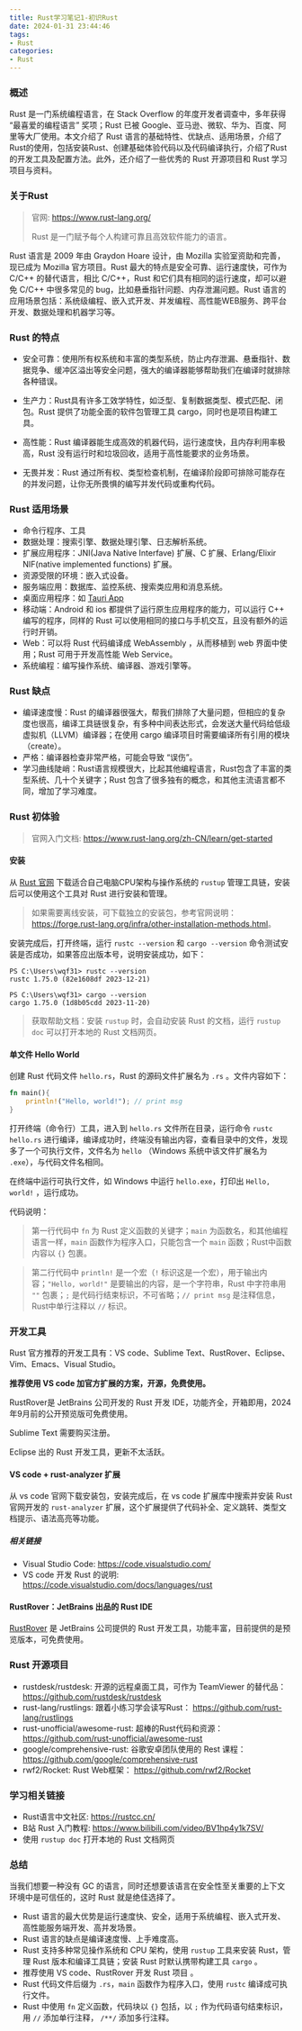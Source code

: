 ```yaml
---
title: Rust学习笔记1-初识Rust
date: 2024-01-31 23:44:46
tags:
- Rust
categories:
- Rust
---
```


### 概述

Rust 是一门系统编程语言，在 Stack Overflow 的年度开发者调查中，多年获得 “最喜爱的编程语言” 奖项；Rust 已被 Google、亚马逊、微软、华为、百度、阿里等大厂使用。本文介绍了 Rust 语言的基础特性、优缺点、适用场景，介绍了Rust的使用，包括安装Rust、创建基础体验代码以及代码编译执行，介绍了Rust的开发工具及配置方法。此外，还介绍了一些优秀的 Rust 开源项目和 Rust 学习项目与资料。



### 关于Rust

> 官网: <https://www.rust-lang.org/> 
>
> Rust 是一门赋予每个人构建可靠且高效软件能力的语言。

Rust 语言是 2009 年由 Graydon Hoare 设计，由 Mozilla 实验室资助和完善，现已成为 Mozilla 官方项目。Rust 最大的特点是安全可靠、运行速度快，可作为 C/C++ 的替代语言，相比 C/C++，Rust 和它们具有相同的运行速度，却可以避免 C/C++ 中很多常见的 bug，比如悬垂指针问题、内存泄漏问题。Rust 语言的应用场景包括：系统级编程、嵌入式开发、并发编程、高性能WEB服务、跨平台开发、数据处理和机器学习等。



<!-- more -->

### Rust 的特点

- 安全可靠：使用所有权系统和丰富的类型系统，防止内存泄漏、悬垂指针、数据竞争、缓冲区溢出等安全问题，强大的编译器能够帮助我们在编译时就排除各种错误。

- 生产力：Rust具有许多工效学特性，如泛型、复制数据类型、模式匹配、闭包。Rust 提供了功能全面的软件包管理工具 cargo，同时也是项目构建工具。

- 高性能：Rust 编译器能生成高效的机器代码，运行速度快，且内存利用率极高，Rust 没有运行时和垃圾回收，适用于高性能要求的业务场景。

- 无畏并发：Rust 通过所有权、类型检查机制，在编译阶段即可排除可能存在的并发问题，让你无所畏惧的编写并发代码或重构代码。





### Rust 适用场景

- 命令行程序、工具
- 数据处理：搜索引擎、数据处理引擎、日志解析系统。
- 扩展应用程序：JNI(Java Native Interfave) 扩展、C 扩展、Erlang/Elixir NIF(native implemented functions) 扩展。
- 资源受限的环境：嵌入式设备。
- 服务端应用：数据库、监控系统、搜索类应用和消息系统。
- 桌面应用程序：如 [Tauri App](https://tauri.app/) 
- 移动端：Android 和 ios 都提供了运行原生应用程序的能力，可以运行 C++ 编写的程序，同样的 Rust 可以使用相同的接口与手机交互，且没有额外的运行时开销。
- Web：可以将 Rust 代码编译成 WebAssembly ，从而移植到 web 界面中使用；Rust 可用于开发高性能 Web Service。
- 系统编程：编写操作系统、编译器、游戏引擎等。



### Rust 缺点

- 编译速度慢：Rust 的编译器很强大，帮我们排除了大量问题，但相应的复杂度也很高，编译工具链很复杂，有多种中间表达形式，会发送大量代码给低级虚拟机（LLVM）编译器；在使用 cargo 编译项目时需要编译所有引用的模块（create）。
- 严格：编译器检查非常严格，可能会导致 “误伤”。
- 学习曲线陡峭：Rust语言规模很大，比起其他编程语言，Rust包含了丰富的类型系统、几十个关键字；Rust 包含了很多独有的概念，和其他主流语言都不同，增加了学习难度。



### Rust 初体验

> 官网入门文档: <https://www.rust-lang.org/zh-CN/learn/get-started> 



#### 安装

从 [Rust 官网](https://www.rust-lang.org/tools/install) 下载适合自己电脑CPU架构与操作系统的 `rustup` 管理工具链，安装后可以使用这个工具对 Rust 进行安装和管理。

> 如果需要离线安装，可下载独立的安装包，参考官网说明：<https://forge.rust-lang.org/infra/other-installation-methods.html>。

安装完成后，打开终端，运行 `rustc --version` 和 `cargo --version` 命令测试安装是否成功，如果答应出版本号，说明安装成功，如下：

```
PS C:\Users\wqf31> rustc --version
rustc 1.75.0 (82e1608df 2023-12-21)

PS C:\Users\wqf31> cargo --version
cargo 1.75.0 (1d8b05cdd 2023-11-20)
```



> 获取帮助文档：安装 `rustup` 时，会自动安装 Rust 的文档，运行 `rustup doc` 可以打开本地的 Rust 文档网页。



#### 单文件 Hello World

创建 Rust 代码文件 `hello.rs`，Rust 的源码文件扩展名为 `.rs` 。文件内容如下：

```rust
fn main(){
    println!("Hello, world!"); // print msg
}
```

打开终端（命令行）工具，进入到 `hello.rs` 文件所在目录，运行命令 `rustc hello.rs` 进行编译，编译成功时，终端没有输出内容，查看目录中的文件，发现多了一个可执行文件，文件名为 `hello` （Windows 系统中该文件扩展名为 `.exe`），与代码文件名相同。

在终端中运行可执行文件，如 Windows 中运行 `hello.exe`，打印出 `Hello, world!` ，运行成功。

代码说明：

> 第一行代码中 `fn` 为 Rust 定义函数的关键字；`main` 为函数名，和其他编程语言一样，`main` 函数作为程序入口，只能包含一个 `main` 函数；Rust中函数内容以 `{}` 包裹。

> 第二行代码中 `println!` 是一个宏（`!` 标识这是一个宏），用于输出内容；`"Hello, world!"` 是要输出的内容，是一个字符串，Rust 中字符串用 `""` 包裹；`;` 是代码行结束标识，不可省略；`// print msg` 是注释信息，Rust中单行注释以 `//` 标识。



### 开发工具

Rust 官方推荐的开发工具有：VS code、Sublime Text、RustRover、Eclipse、Vim、Emacs、Visual Studio。

**推荐使用 VS code 加官方扩展的方案，开源，免费使用。**

RustRover是 JetBrains 公司开发的 Rust 开发 IDE，功能齐全，开箱即用，2024年9月前的公开预览版可免费使用。

Sublime Text 需要购买注册。

Eclipse 出的 Rust 开发工具，更新不太活跃。

#### VS code + rust-analyzer 扩展

从 vs code 官网下载安装包，安装完成后，在 vs code 扩展库中搜索并安装 Rust 官网开发的 `rust-analyzer` 扩展，这个扩展提供了代码补全、定义跳转、类型文档提示、语法高亮等功能。



##### 相关链接

- Visual Studio Code: <https://code.visualstudio.com/> 
- VS code 开发 Rust 的说明: <https://code.visualstudio.com/docs/languages/rust> 



#### RustRover：JetBrains 出品的 Rust IDE

[RustRover](https://www.jetbrains.com/zh-cn/rust/) 是 JetBrains 公司提供的 Rust 开发工具，功能丰富，目前提供的是预览版本，可免费使用。



### Rust 开源项目

- rustdesk/rustdesk: 开源的远程桌面工具，可作为 TeamViewer 的替代品：
  https://github.com/rustdesk/rustdesk
- rust-lang/rustlings: 跟着小练习学会读写Rust：
  https://github.com/rust-lang/rustlings
- rust-unofficial/awesome-rust:  超棒的Rust代码和资源：
  https://github.com/rust-unofficial/awesome-rust
- google/comprehensive-rust: 谷歌安卓团队使用的 Rest 课程：
  https://github.com/google/comprehensive-rust
- rwf2/Rocket: Rust Web框架：
  https://github.com/rwf2/Rocket



### 学习相关链接

- Rust语言中文社区: <https://rustcc.cn/> 
- B站 Rust 入门教程: <https://www.bilibili.com/video/BV1hp4y1k7SV/> 
- 使用 `rustup doc` 打开本地的 Rust 文档网页



### 总结

当我们想要一种没有 GC 的语言，同时还想要该语言在安全性至关重要的上下文环境中是可信任的，这时 Rust 就是绝佳选择了。

- Rust 语言的最大优势是运行速度快、安全，适用于系统编程、嵌入式开发、高性能服务端开发、高并发场景。
- Rust 语言的缺点是编译速度慢、上手难度高。
- Rust 支持多种常见操作系统和 CPU 架构，使用 `rustup` 工具来安装 Rust，管理 Rust 版本和编译工具链；安装 Rust 时默认携带构建工具 `cargo` 。
- 推荐使用 VS code、RustRover 开发 Rust 项目 。
- Rust 代码文件后缀为 `.rs`，`main` 函数作为程序入口，使用 `rustc` 编译成可执行文件。
- Rust 中使用 `fn` 定义函数，代码块以 `{}` 包括，以 `;` 作为代码语句结束标识，用 `//` 添加单行注释， `/**/` 添加多行注释。

